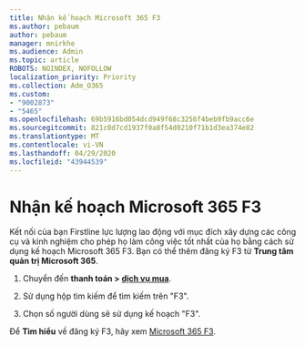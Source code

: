 ```yaml
---
title: Nhận kế hoạch Microsoft 365 F3
ms.author: pebaum
author: pebaum
manager: mnirkhe
ms.audience: Admin
ms.topic: article
ROBOTS: NOINDEX, NOFOLLOW
localization_priority: Priority
ms.collection: Adm_O365
ms.custom:
- "9002873"
- "5465"
ms.openlocfilehash: 69b5916bd054dcd949f68c3256f4beb9fb9acc6e
ms.sourcegitcommit: 821c0d7cd1937f0a8f54d0210f71b1d3ea374e82
ms.translationtype: MT
ms.contentlocale: vi-VN
ms.lasthandoff: 04/29/2020
ms.locfileid: "43944539"
---
```

# <a name="get-the-microsoft-365-f3-plan"></a>Nhận kế hoạch Microsoft 365 F3

Kết nối của bạn Firstline lực lượng lao động với mục đích xây dựng các công cụ và kinh nghiệm cho phép họ làm công việc tốt nhất của họ bằng cách sử dụng kế hoạch Microsoft 365 F3. Bạn có thể thêm đăng ký F3 từ **Trung tâm quản trị Microsoft 365**.

1. Chuyển đến **thanh toán > [dịch vụ mua](https://go.microsoft.com/fwlink/p/?linkid=868433)**.

2. Sử dụng hộp tìm kiếm để tìm kiếm trên "F3".

3. Chọn số người dùng sẽ sử dụng kế hoạch "F3".

Để **Tìm hiểu** về đăng ký F3, hãy xem [Microsoft 365 F3](https://www.microsoft.com/microsoft-365/microsoft-365-enterprise-f3?activetab=pivot%3aoverviewtab).
